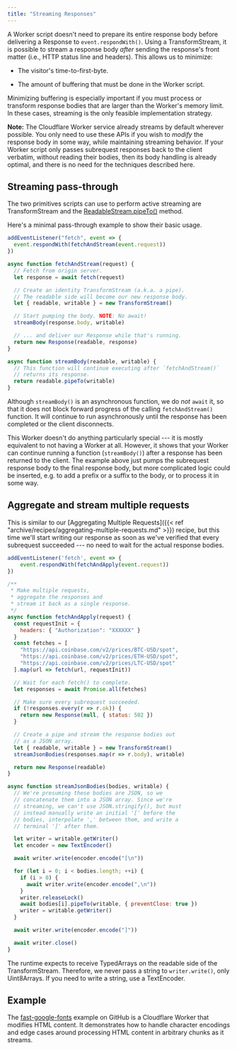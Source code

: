 ```yaml
---
title: "Streaming Responses"
---
```


A Worker script doesn't need to prepare its entire response body before
delivering a Response to `event.respondWith()`. Using a TransformStream, it is
possible to stream a response body *after* sending the response's front matter
(i.e., HTTP status line and headers). This allows us to minimize:

- The visitor's time-to-first-byte.

- The amount of buffering that must be done in the Worker script.

Minimizing buffering is especially important if you must process or transform
response bodies that are larger than the Worker's memory limit. In these cases,
streaming is the only feasible implementation strategy.

**Note:** The Cloudflare Worker service already streams by default wherever
possible. You only need to use these APIs if you wish to *modify* the response
body in some way, while maintaining streaming behavior. If your Worker script
only passes subrequest responses back to the client verbatim, without reading
their bodies, then its body handling is already optimal, and there is no need
for the techniques described here.

## Streaming pass-through

The two primitives scripts can use to perform active streaming are
TransformStream and the [ReadableStream.pipeTo()](https://developer.mozilla.org/en-US/docs/Web/API/ReadableStream/pipeTo)
method.

Here's a minimal pass-through example to show their basic usage.

```js
addEventListener("fetch", event => {
  event.respondWith(fetchAndStream(event.request))
})

async function fetchAndStream(request) {
  // Fetch from origin server.
  let response = await fetch(request)

  // Create an identity TransformStream (a.k.a. a pipe).
  // The readable side will become our new response body.
  let { readable, writable } = new TransformStream()

  // Start pumping the body. NOTE: No await!
  streamBody(response.body, writable)

  // ... and deliver our Response while that's running.
  return new Response(readable, response)
}

async function streamBody(readable, writable) {
  // This function will continue executing after `fetchAndStream()`
  // returns its response.
  return readable.pipeTo(writable)
}
```

Although `streamBody()` is an asynchronous function, we do *not* `await` it, so
that it does not block forward progress of the calling `fetchAndStream()`
function. It will continue to run asynchronously until the response has been
completed or the client disconnects.

This Worker doesn't do anything particularly special --- it is mostly equivalent
to not having a Worker at all. However, it shows that your Worker can continue
running a function (`streamBody()`) after a response has been returned to the
client. The example above just pumps the subrequest response body to the
final response body, but more complicated logic could be inserted, e.g. to add
a prefix or a suffix to the body, or to process it in some way.

## Aggregate and stream multiple requests

This is similar to our [Aggregating Multiple Requests]({{< ref "archive/recipes/aggregating-multiple-requests.md" >}})
recipe, but this time we'll start writing our response as soon as we've
verified that every subrequest succeeded --- no need to wait for the actual
response bodies.

```js
addEventListener('fetch', event => {
    event.respondWith(fetchAndApply(event.request))
})

/**
 * Make multiple requests,
 * aggregate the responses and
 * stream it back as a single response.
 */
async function fetchAndApply(request) {
  const requestInit = {
    headers: { "Authorization": "XXXXXX" }
  }
  const fetches = [
    "https://api.coinbase.com/v2/prices/BTC-USD/spot",
    "https://api.coinbase.com/v2/prices/ETH-USD/spot",
    "https://api.coinbase.com/v2/prices/LTC-USD/spot"
  ].map(url => fetch(url, requestInit))

  // Wait for each fetch() to complete.
  let responses = await Promise.all(fetches)

  // Make sure every subrequest succeeded.
  if (!responses.every(r => r.ok)) {
    return new Response(null, { status: 502 })
  }

  // Create a pipe and stream the response bodies out
  // as a JSON array.
  let { readable, writable } = new TransformStream()
  streamJsonBodies(responses.map(r => r.body), writable)

  return new Response(readable)
}

async function streamJsonBodies(bodies, writable) {
  // We're presuming these bodies are JSON, so we
  // concatenate them into a JSON array. Since we're
  // streaming, we can't use JSON.stringify(), but must
  // instead manually write an initial '[' before the
  // bodies, interpolate ',' between them, and write a
  // terminal ']' after them.

  let writer = writable.getWriter()
  let encoder = new TextEncoder()

  await writer.write(encoder.encode("[\n"))

  for (let i = 0; i < bodies.length; ++i) {
    if (i > 0) {
      await writer.write(encoder.encode(",\n"))
    }
    writer.releaseLock()
    await bodies[i].pipeTo(writable, { preventClose: true })
    writer = writable.getWriter()
  }

  await writer.write(encoder.encode("]"))

  await writer.close()
}
```

The runtime expects to receive TypedArrays on the readable side of the TransformStream.
Therefore, we never pass a string to `writer.write()`, only Uint8Arrays. If you need to
write a string, use a TextEncoder.

## Example

The [fast-google-fonts](https://github.com/cloudflare/worker-examples/tree/master/examples/fast-google-fonts) example on GitHub is a Cloudflare Worker that modifies HTML content. It demonstrates how to handle character encodings and edge cases around processing HTML content in arbitrary chunks as it streams.
